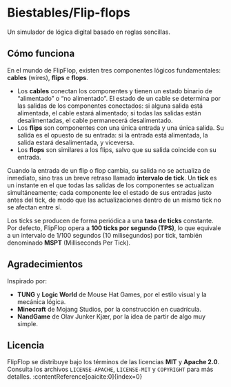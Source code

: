 # Biestables/Flip-flops

Un simulador de lógica digital basado en reglas sencillas.

## Cómo funciona

En el mundo de FlipFlop, existen tres componentes lógicos fundamentales: **cables** (wires), **flips** e **flops**.

- Los **cables** conectan los componentes y tienen un estado binario de “alimentado” o “no alimentado”. El estado de un cable se determina por las salidas de los componentes conectados: si alguna salida está alimentada, el cable estará alimentado; si todas las salidas están desalimentadas, el cable permanecerá desalimentado.  
- Los **flips** son componentes con una única entrada y una única salida. Su salida es el opuesto de su entrada: si la entrada está alimentada, la salida estará desalimentada, y viceversa.  
- Los **flops** son similares a los flips, salvo que su salida coincide con su entrada.

Cuando la entrada de un flip o flop cambia, su salida no se actualiza de inmediato, sino tras un breve retraso llamado **intervalo de tick**. Un **tick** es un instante en el que todas las salidas de los componentes se actualizan simultáneamente; cada componente lee el estado de sus entradas justo antes del tick, de modo que las actualizaciones dentro de un mismo tick no se afectan entre sí.

Los ticks se producen de forma periódica a una **tasa de ticks** constante. Por defecto, FlipFlop opera a **100 ticks por segundo (TPS)**, lo que equivale a un intervalo de 1/100 segundos (10 milisegundos) por tick, también denominado **MSPT** (Milliseconds Per Tick).

## Agradecimientos

Inspirado por:  
- **TUNG** y **Logic World** de Mouse Hat Games, por el estilo visual y la mecánica lógica.  
- **Minecraft** de Mojang Studios, por la construcción en cuadrícula.  
- **NandGame** de Olav Junker Kjær, por la idea de partir de algo muy simple.

## Licencia

FlipFlop se distribuye bajo los términos de las licencias **MIT** y **Apache 2.0**. Consulta los archivos `LICENSE-APACHE`, `LICENSE-MIT` y `COPYRIGHT` para más detalles. :contentReference[oaicite:0]{index=0}

